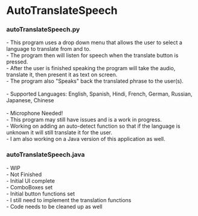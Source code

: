 # AutoTranslateSpeech
  <h3>autoTranslateSpeech.py</h3>
    - This program uses a drop down menu that allows the user to select a language to translate from and to.<br>
    - The program then will listen for speech when the translate button is pressed.<br>
    - After the user is finished speaking the program will take the audio, translate it, then present it as text on screen.<br>
    - The program also "Speaks" back the translated phrase to the user(s).<br>
    <br>
    - Supported Languages: English, Spanish, Hindi, French, German, Russian, Japanese, Chinese<br>
    <br>
    - Microphone Needed!<br>
    - This program may still have issues and is a work in progress.<br>
    - Working on adding an auto-detect function so that if the language is unknown it will still translate it for the user.<br>
    - I am also working on a Java version of this application as well.<br>

<h3>autoTranslateSpeech.java</h3>
  - WIP<br>
  - Not Finished<br>
  - Initial UI complete<br>
  - ComboBoxes set<br>
  - Initial button functions set<br>
  - I still need to implement the translation functions<br>
  - Code needs to be cleaned up as well<br>
